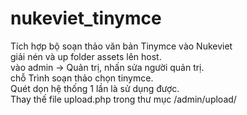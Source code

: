 # nukeviet_tinymce
Tích hợp bộ soạn thảo văn bản Tinymce vào Nukeviet<br />
giải nén và up folder assets lên host.<br />
vào admin -> Quản trị, nhấn sửa người quản trị.<br />
chỗ Trình soạn thảo chọn tinymce.<br />
Quét dọn hệ thống 1 lần là sử dụng được.<br />
Thay thế file upload.php trong thư mục /admin/upload/<br />

